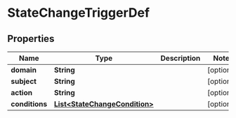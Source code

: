 

# StateChangeTriggerDef


## Properties

| Name | Type | Description | Notes |
|------------ | ------------- | ------------- | -------------|
|**domain** | **String** |  |  [optional] |
|**subject** | **String** |  |  [optional] |
|**action** | **String** |  |  [optional] |
|**conditions** | [**List&lt;StateChangeCondition&gt;**](StateChangeCondition.md) |  |  [optional] |



